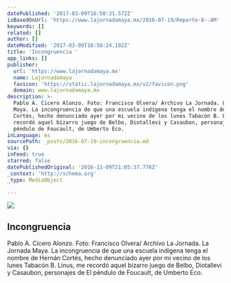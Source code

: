 ```yaml
---
datePublished: '2017-03-09T16:50:31.572Z'
isBasedOnUrl: 'https://www.lajornadamaya.mx/2016-07-19/Reporte-8--AM'
keywords: []
related: []
author: []
dateModified: '2017-03-09T16:50:24.102Z'
title: 'Incongruencia '
app_links: []
publisher:
  url: 'https://www.lajornadamaya.mx'
  name: Lajornadamaya
  favicon: 'https://static.lajornadamaya.mx/v2/favicon.png'
  domain: www.lajornadamaya.mx
description: >-
  Pablo A. Cicero Alonzo. Foto: Francisco Olvera/ Archivo La Jornada. La Jornada
  Maya. La incongruencia de que una escuela indígena tenga el nombre de Hernán
  Cortés, hecho denunciado ayer por mi vecino de los lunes Tabacón B. Linus, me
  recordó aquel bizarro juego de Belbo, Diotallevi y Casaubon, personajes de El
  péndulo de Foucault, de Umberto Eco.
inLanguage: es
sourcePath: _posts/2016-07-19-incongruencia.md
via: {}
inFeed: true
starred: false
datePublishedOriginal: '2016-11-09T21:05:37.776Z'
_context: 'http://schema.org'
_type: MediaObject

---
```

<article style=""><img src="https://img.lajornadamaya.mx/32/p1agb9oo75aj_640-414-cover" /><h1>Incongruencia </h1><p>Pablo A. Cicero Alonzo. Foto: Francisco Olvera/ Archivo La Jornada. La Jornada Maya. La incongruencia de que una escuela indígena tenga el nombre de Hernán Cortés, hecho denunciado ayer por mi vecino de los lunes Tabacón B. Linus, me recordó aquel bizarro juego de Belbo, Diotallevi y Casaubon, personajes de El péndulo de Foucault, de Umberto Eco.</p></article>